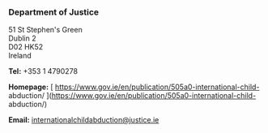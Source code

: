 ###  Department of Justice

51 St Stephen's Green  
Dublin 2  
D02 HK52  
Ireland

**Tel:** +353 1 4790278

**Homepage:** [ https://www.gov.ie/en/publication/505a0-international-child-
abduction/ ](https://www.gov.ie/en/publication/505a0-international-child-
abduction/)

**Email:** [ internationalchildabduction@justice.ie
](mailto:internationalchildabduction@justice.ie)
